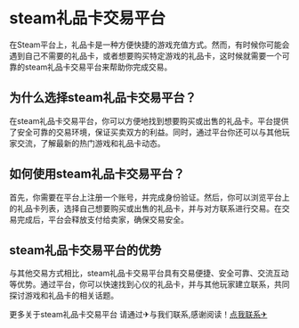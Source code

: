 # steam礼品卡交易平台

在Steam平台上，礼品卡是一种方便快捷的游戏充值方式。然而，有时候你可能会遇到自己不需要的礼品卡，或者想要购买特定游戏的礼品卡，这时候就需要一个可靠的steam礼品卡交易平台来帮助你完成交易。

## 为什么选择steam礼品卡交易平台？

在steam礼品卡交易平台，你可以方便地找到想要购买或出售的礼品卡。平台提供了安全可靠的交易环境，保证买卖双方的利益。同时，通过平台你还可以与其他玩家交流，了解最新的热门游戏和礼品卡动态。

## 如何使用steam礼品卡交易平台？

首先，你需要在平台上注册一个账号，并完成身份验证。然后，你可以浏览平台上的礼品卡列表，选择自己想要购买或出售的礼品卡，并与对方联系进行交易。在交易完成后，平台会释放支付给卖家，确保交易安全。

## steam礼品卡交易平台的优势

与其他交易方式相比，steam礼品卡交易平台具有交易便捷、安全可靠、交流互动等优势。通过平台，你可以快速找到心仪的礼品卡，并与其他玩家建立联系，共同探讨游戏和礼品卡的相关话题。

更多关于steam礼品卡交易平台 请通过✈与我们联系,感谢阅读！[点我联系✈](https://mail.G208.com)